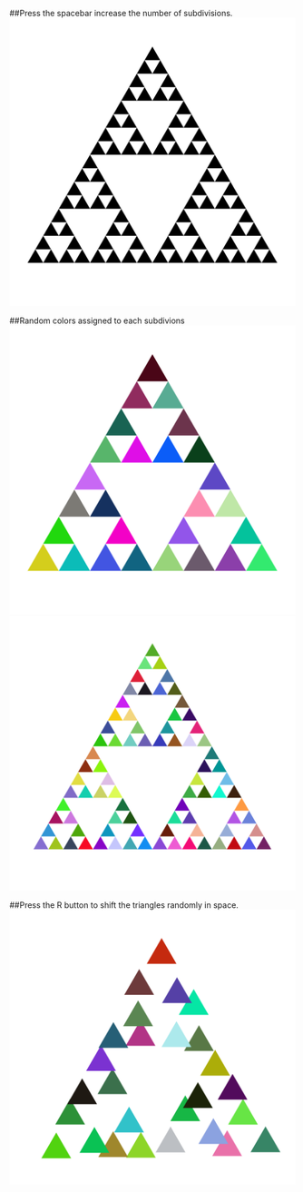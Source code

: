##Press the spacebar increase the number of subdivisions.
![Base Image](https://github.com/Crashnorun/Fractals/blob/master/Chapter_02/sierpinski.png)

##Random colors assigned to each subdivions
![Random Colors](https://github.com/Crashnorun/Fractals/blob/master/Chapter_02/sierpinski_02.png)
![Random Colors 2](https://github.com/Crashnorun/Fractals/blob/master/Chapter_02/sierpinski_03.png)

##Press the R button to shift the triangles randomly in space.
![Random Location](https://github.com/Crashnorun/Fractals/blob/master/Chapter_02/sierpinski_04.png)